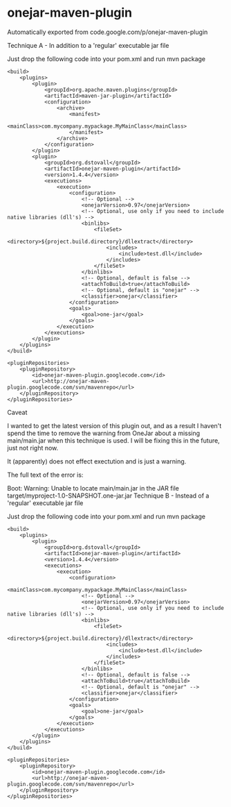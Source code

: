 # onejar-maven-plugin
Automatically exported from code.google.com/p/onejar-maven-plugin

Technique A - In addition to a 'regular' executable jar file

Just drop the following code into your pom.xml and run mvn package


<project>

    <build>
        <plugins>
            <plugin>
                <groupId>org.apache.maven.plugins</groupId>
                <artifactId>maven-jar-plugin</artifactId>
                <configuration>
                    <archive>
                        <manifest>
                            <mainClass>com.mycompany.mypackage.MyMainClass</mainClass>
                        </manifest>
                    </archive>
                </configuration>
            </plugin>
            <plugin>
                <groupId>org.dstovall</groupId>
                <artifactId>onejar-maven-plugin</artifactId>
                <version>1.4.4</version>
                <executions>
                    <execution>
                        <configuration>
                            <!-- Optional -->
                            <onejarVersion>0.97</onejarVersion>
                            <!-- Optional, use only if you need to include native libraries (dll's) -->
                            <binlibs>
                                <fileSet>
                                    <directory>${project.build.directory}/dllextract</directory>
                                    <includes>
                                        <include>test.dll</include>
                                    </includes>
                                </fileSet>
                            </binlibs>
                            <!-- Optional, default is false -->
                            <attachToBuild>true</attachToBuild>
                            <!-- Optional, default is "onejar" -->
                            <classifier>onejar</classifier>
                        </configuration>
                        <goals>
                            <goal>one-jar</goal>
                        </goals>
                    </execution>
                </executions>
            </plugin>
        </plugins>
    </build>

    <pluginRepositories>
        <pluginRepository>
            <id>onejar-maven-plugin.googlecode.com</id>
            <url>http://onejar-maven-plugin.googlecode.com/svn/mavenrepo</url>
        </pluginRepository>
    </pluginRepositories>

</project>
Caveat

I wanted to get the latest version of this plugin out, and as a result I haven't spend the time to remove the warning from OneJar about a missing main/main.jar when this technique is used. I will be fixing this in the future, just not right now.

It (apparently) does not effect exectution and is just a warning.

The full text of the error is:

Boot: Warning: Unable to locate main/main.jar in the JAR file target/myproject-1.0-SNAPSHOT.one-jar.jar
Technique B - Instead of a 'regular' executable jar file

Just drop the following code into your pom.xml and run mvn package

<project>

    <build>
        <plugins>
            <plugin>
                <groupId>org.dstovall</groupId>
                <artifactId>onejar-maven-plugin</artifactId>
                <version>1.4.4</version>
                <executions>
                    <execution>
                        <configuration>
                            <mainClass>com.mycompany.mypackage.MyMainClass</mainClass>
                            <!-- Optional -->
                            <onejarVersion>0.97</onejarVersion>
                            <!-- Optional, use only if you need to include native libraries (dll's) -->
                            <binlibs>
                                <fileSet>
                                    <directory>${project.build.directory}/dllextract</directory>
                                    <includes>
                                        <include>test.dll</include>
                                    </includes>
                                </fileSet>
                            </binlibs>
                            <!-- Optional, default is false -->
                            <attachToBuild>true</attachToBuild>
                            <!-- Optional, default is "onejar" -->
                            <classifier>onejar</classifier>
                        </configuration>
                        <goals>
                            <goal>one-jar</goal>
                        </goals>
                    </execution>
                </executions>
            </plugin>
        </plugins>
    </build>

    <pluginRepositories>
        <pluginRepository>
            <id>onejar-maven-plugin.googlecode.com</id>
            <url>http://onejar-maven-plugin.googlecode.com/svn/mavenrepo</url>
        </pluginRepository>
    </pluginRepositories>

</project>
